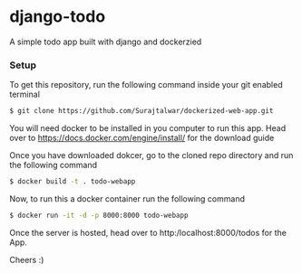 # django-todo
A simple todo app built with django and dockerzied 

### Setup
To get this repository, run the following command inside your git enabled terminal
```bash
$ git clone https://github.com/Surajtalwar/dockerized-web-app.git
```
You will need docker to be installed in you computer to run this app. Head over to https://docs.docker.com/engine/install/ for the download guide

Once you have downloaded dokcer, go to the cloned repo directory and run the following command

```bash
$ docker build -t . todo-webapp
```

Now, to run this a docker container run the following command
```bash
$ docker run -it -d -p 8000:8000 todo-webapp
```
Once the server is hosted, head over to http:/localhost:8000/todos for the App.

Cheers :)
